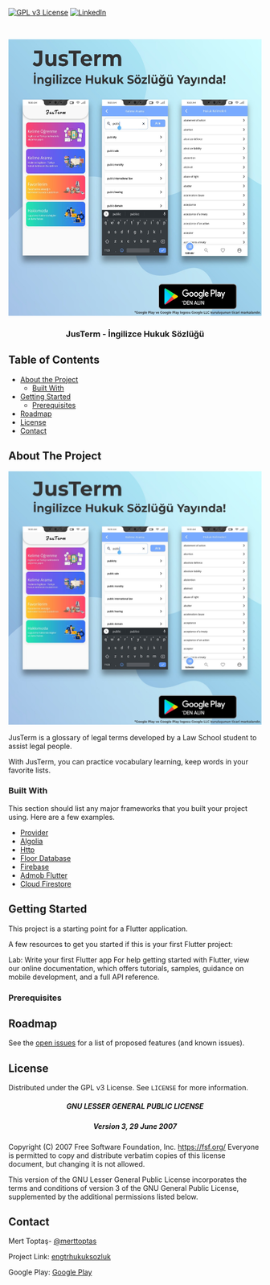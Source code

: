 
[![GPL v3 License][license-shield]][license-url]
[![LinkedIn][linkedin-shield]][linkedin-url]



<!-- PROJECT LOGO -->
<br />
<p align="center">
  <a href="https://github.com/othneildrew/Best-README-Template">
    <img src="images/logo.jpg" alt="Logo" width="650" height="550">
  </a>

  <h3 align="center">	JusTerm - İngilizce Hukuk Sözlüğü</h3>
 
  <p align="center">

</p>



<!-- TABLE OF CONTENTS -->
## Table of Contents

* [About the Project](#about-the-project)
  * [Built With](#built-with)
* [Getting Started](#getting-started)
  * [Prerequisites](#prerequisites)
* [Roadmap](#roadmap)
* [License](#license)
* [Contact](#contact)



<!-- ABOUT THE PROJECT -->
## About The Project

[![JusTerm - İngilizce Hukuk Sözlüğü][product-screenshot]](https://merttoptas.com)

JusTerm is a glossary of legal terms developed by a Law School student to assist legal people.

With JusTerm, you can practice vocabulary learning, keep words in your favorite lists.


### Built With
This section should list any major frameworks that you built your project using. Here are a few examples.
* [Provider](https://pub.dev/packages/provider/)
* [Algolia](https://www.algolia.com/)
* [Http ](https://pub.dev/packages/http)
* [Floor Database](https://pub.dev/packages/floor/)
* [Firebase](https://firebase.google.com)
* [Admob Flutter](https://pub.dev/packages/admob_flutter)
* [Cloud Firestore](https://pub.dev/packages/cloud_firestore)





<!-- GETTING STARTED -->
## Getting Started

This project is a starting point for a Flutter application.

A few resources to get you started if this is your first Flutter project:

Lab: Write your first Flutter app
For help getting started with Flutter, view our online documentation, which offers tutorials, samples, guidance on mobile development, and a full API reference.

### Prerequisites

<!-- ROADMAP -->
## Roadmap

See the [open issues](https://github.com/merttoptas/engtrhukuksozluk/issues) for a list of proposed features (and known issues).


<!-- LICENSE -->
## License

Distributed under the GPL v3 License. See `LICENSE` for more information.
    <br />
<p align="center">
 
  <h5 align="center">	 GNU LESSER GENERAL PUBLIC LICENSE  </h3>
   <h5 align="center">	 Version 3, 29 June 2007 </h3>

  <p align="center">

</p>

 Copyright (C) 2007 Free Software Foundation, Inc. <https://fsf.org/>
 Everyone is permitted to copy and distribute verbatim copies
 of this license document, but changing it is not allowed.


  This version of the GNU Lesser General Public License incorporates
the terms and conditions of version 3 of the GNU General Public
License, supplemented by the additional permissions listed below.


<!-- CONTACT -->
## Contact

Mert Toptaş- [@merttoptas](https://twitter.com/merttoptas) 

Project Link: [engtrhukuksozluk](https://github.com/merttoptas/engtrhukuksozluk)

Google Play:  [Google Play](https://play.google.com/store/apps/details?id=com.merttoptas.engtrhukuksozluk)


<!-- MARKDOWN LINKS & IMAGES -->
<!-- https://www.markdownguide.org/basic-syntax/#reference-style-links -->
[contributors-shield]: https://img.shields.io/github/contributors/othneildrew/Best-README-Template.svg?style=flat-square
[license-shield]: https://img.shields.io/cran/l/devtools?style=flat-square
[license-url]: https://github.com/merttoptas/engtrhukuksozluk/blob/master/LICENSE
[linkedin-shield]: https://img.shields.io/badge/-LinkedIn-black.svg?style=flat-square&logo=linkedin&colorB=555
[linkedin-url]: https://linkedin.com/in/mertcantoptas
[product-screenshot]: images/logo.jpg
